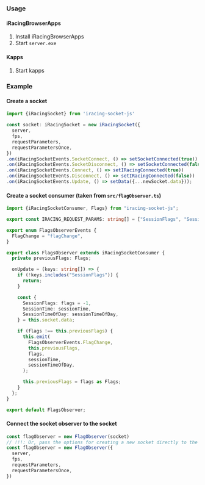 ### Usage
#### iRacingBrowserApps
1) Install iRacingBrowserApps
2) Start `server.exe`

#### Kapps
1) Start kapps

### Example
#### Create a socket
```ts
import {iRacingSocket} from 'iracing-socket-js'

const socket: iRacingSocket = new iRacingSocket({
  server,
  fps,
  requestParameters,
  requestParametersOnce,
})
.on(iRacingSocketEvents.SocketConnect, () => setSocketConnected(true))
.on(iRacingSocketEvents.SocketDisconnect, () => setSocketConnected(false))
.on(iRacingSocketEvents.Connect, () => setIRacingConnected(true))
.on(iRacingSocketEvents.Disconnect, () => setIRacingConnected(false))
.on(iRacingSocketEvents.Update, () => setData({...newSocket.data}));
```
#### Create a socket consumer (taken from `src/flagObserver.ts`)
```ts
import {iRacingSocketConsumer, Flags} from "iracing-socket-js";

export const IRACING_REQUEST_PARAMS: string[] = ["SessionFlags", "SessionTime", "SessionTimeOfDay"];

export enum FlagsObserverEvents {
  FlagChange = "flagChange",
}

export class FlagsObserver extends iRacingSocketConsumer {
  private previousFlags: Flags;

  onUpdate = (keys: string[]) => {
    if (!keys.includes("SessionFlags")) {
      return;
    }

    const {
      SessionFlags: flags = -1,
      SessionTime: sessionTime,
      SessionTimeOfDay: sessionTimeOfDay,
    } = this.socket.data;

    if (flags !== this.previousFlags) {
      this.emit(
        FlagsObserverEvents.FlagChange,
        this.previousFlags,
        flags,
        sessionTime,
        sessionTimeOfDay,
      );

      this.previousFlags = flags as Flags;
    }
  };
}

export default FlagsObserver;

```
#### Connect the socket observer to the socket
```ts
const flagObserver = new FlagObserver(socket)
// !!!: Or, pass the options for creating a new socket directly to the socket consumer:
const flagObserver = new FlagObserver({
  server,
  fps,
  requestParameters,
  requestParametersOnce,
})
```
